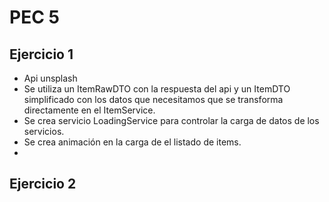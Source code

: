 # PEC 5
## Ejercicio 1
- Api unsplash
- Se utiliza un ItemRawDTO con la respuesta del api y un ItemDTO simplificado con los datos que necesitamos que se transforma directamente en el ItemService.
- Se crea servicio LoadingService para controlar la carga de datos de los servicios.
- Se crea animación en la carga de el listado de items.
- 
## Ejercicio 2
